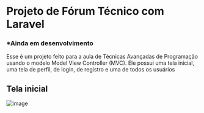 # Projeto de Fórum Técnico com Laravel
### *Ainda em desenvolvimento
Esse é um projeto feito para a aula de Técnicas Avançadas de Programação usando o modelo Model View Controller (MVC). Ele possui uma tela inicial, uma tela de perfil, de login, de registro e uma de todos os usuários

## Tela inicial
![image](https://github.com/LucasFARocha/Forum_TAP/assets/109397963/3190680f-9c6d-4779-af20-834468522b26)
